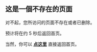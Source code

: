 ## 这是一個不存在的页面

对不起，您所访问的页面不存在或者已删除。

预计将在约 <span id="timeout">5</span> 秒后返回首页。

当然，你可以 **[点这里](/)** 直接返回首页。

<script>
let countTime = 10;

function count() {

  document.getElementById('timeout').textContent = countTime;
  countTime -= 1;
  if(countTime === 0){
    location.href = '/';
  }
  setTimeout(() => {
    count();
  }, 1000);
}

count();
</script>
